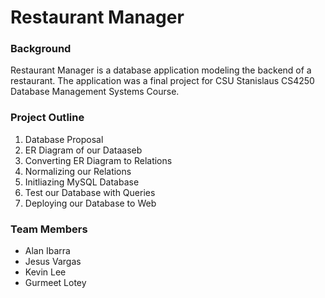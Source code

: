 <h1>Restaurant Manager</1>
<br />
<h3>Background</h3>
<p>Restaurant Manager is a database application modeling the backend of a restaurant.  The application was a final project for CSU Stanislaus CS4250 Database Management Systems Course.  
</p>

<h3>Project Outline </h3>
<ol>
  <li>Database Proposal</li>
  <li>ER Diagram of our Dataaseb</li>
  <li>Converting ER Diagram to Relations</li>
  <li>Normalizing our Relations </li>
  <li>Initliazing MySQL Database</li>
  <li>Test our Database with Queries </li>
  <li>Deploying our Database to Web</li>
</ol>

<h3>Team Members</h3>
<ul>
  <li>Alan Ibarra</li>
  <li>Jesus Vargas</li>
  <li>Kevin Lee</li>
  <li>Gurmeet Lotey</li>
</ul>
